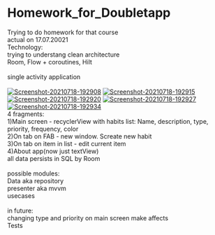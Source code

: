 # Homework_for_Doubletapp</br>
Trying to do homework for that course</br>
actual on 17.07.20021</br>
Technology:</br>
trying to understang clean architecture</br>
Room, Flow + coroutines, Hilt</br>
</br>
single activity application</br></br>
<a href="https://ibb.co/d4sBSXN"><img src="https://i.ibb.co/d4sBSXN/Screenshot-20210718-192908.jpg" alt="Screenshot-20210718-192908" border="0"></a> <a href="https://ibb.co/s3RHC31"><img src="https://i.ibb.co/s3RHC31/Screenshot-20210718-192915.jpg" alt="Screenshot-20210718-192915" border="0"></a> <a href="https://ibb.co/m5Kh4jW"><img src="https://i.ibb.co/m5Kh4jW/Screenshot-20210718-192920.jpg" alt="Screenshot-20210718-192920" border="0"></a> <a href="https://ibb.co/wCLT5fd"><img src="https://i.ibb.co/wCLT5fd/Screenshot-20210718-192927.jpg" alt="Screenshot-20210718-192927" border="0"></a> <a href="https://ibb.co/qpGCfQ7"><img src="https://i.ibb.co/qpGCfQ7/Screenshot-20210718-192934.jpg" alt="Screenshot-20210718-192934" border="0"></a></br>
4 fragments:</br>
1)Main screen - recyclerView with habits list: Name, description, type, priority, frequency, color</br>
2)On tab on FAB - new window. Screate new habit</br>
3)On tab on item in list - edit current item</br>
4)About app(now just textView)
</br>
all data persists in SQL by Room</br>
</br>
possible modules:</br>
Data aka repository</br>
presenter aka mvvm</br>
usecases</br>
</br>
in future:</br>
changing type and priority on main screen make affects</br>
Tests</br>
